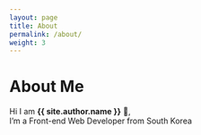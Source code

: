 ```yaml
---
layout: page
title: About
permalink: /about/
weight: 3
---
```


# **About Me**

Hi I am **{{ site.author.name }}** :wave:,<br>
I’m a Front-end Web Developer from South Korea

<!-- <div class="row">
{% include about/skills.html title="Programming Skills" source=site.data.programming-skills %}
</div> -->

<!-- <div class="row">
{% include about/timeline.html %}
</div> -->
